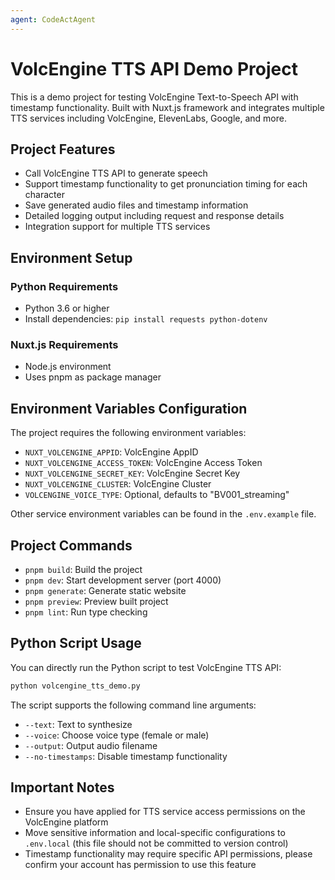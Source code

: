 ```yaml
---
agent: CodeActAgent
---
```


# VolcEngine TTS API Demo Project

This is a demo project for testing VolcEngine Text-to-Speech API with timestamp functionality. Built with Nuxt.js framework and integrates multiple TTS services including VolcEngine, ElevenLabs, Google, and more.

## Project Features

- Call VolcEngine TTS API to generate speech
- Support timestamp functionality to get pronunciation timing for each character
- Save generated audio files and timestamp information
- Detailed logging output including request and response details
- Integration support for multiple TTS services

## Environment Setup

### Python Requirements
- Python 3.6 or higher
- Install dependencies: `pip install requests python-dotenv`

### Nuxt.js Requirements
- Node.js environment
- Uses pnpm as package manager

## Environment Variables Configuration

The project requires the following environment variables:
- `NUXT_VOLCENGINE_APPID`: VolcEngine AppID
- `NUXT_VOLCENGINE_ACCESS_TOKEN`: VolcEngine Access Token
- `NUXT_VOLCENGINE_SECRET_KEY`: VolcEngine Secret Key
- `NUXT_VOLCENGINE_CLUSTER`: VolcEngine Cluster
- `VOLCENGINE_VOICE_TYPE`: Optional, defaults to "BV001_streaming"

Other service environment variables can be found in the `.env.example` file.

## Project Commands

- `pnpm build`: Build the project
- `pnpm dev`: Start development server (port 4000)
- `pnpm generate`: Generate static website
- `pnpm preview`: Preview built project
- `pnpm lint`: Run type checking

## Python Script Usage

You can directly run the Python script to test VolcEngine TTS API:

```bash
python volcengine_tts_demo.py
```

The script supports the following command line arguments:
- `--text`: Text to synthesize
- `--voice`: Choose voice type (female or male)
- `--output`: Output audio filename
- `--no-timestamps`: Disable timestamp functionality

## Important Notes

- Ensure you have applied for TTS service access permissions on the VolcEngine platform
- Move sensitive information and local-specific configurations to `.env.local` (this file should not be committed to version control)
- Timestamp functionality may require specific API permissions, please confirm your account has permission to use this feature